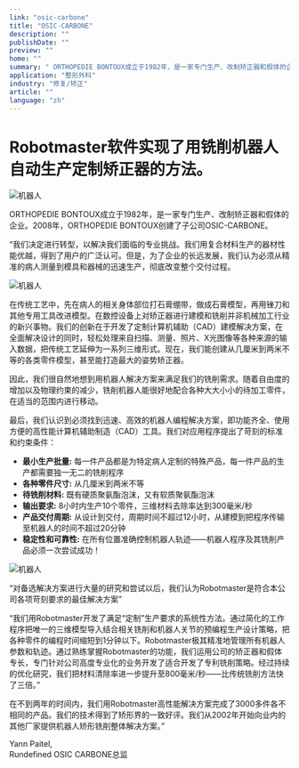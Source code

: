 ```yaml
---
link: "osic-carbone"
title: "OSIC-CARBONE"
description: ""
publishDate: ""
preview: ""
home: ""
summary: " ORTHOPEDIE BONTOUX成立于1982年，是一家专门生产、改制矫正器和假体的企业。2008年，ORTHOPEDIE BONTOUX创建了子公司OSIC-CARBONE。“我们决定进行转型，以解决我们面临的专业挑战。我们用复合材料生产的器材性能优越，得到了用户的广泛认可。但是，为了企业的长远发展，我们认为必须从精准的病人测量到模具和器械的迅速生产，彻底改变整个交付过程。因此，我们很自然地想到用机器人解决方案来满足我们的铣削需求。随着自由度的增加以及物理约束的减少，铣削机器人能很好地配合各种大大小小的待加工零件，在适当的范围内进行移动。”"
application: "整形外科"
industry: "修复/矫正"
article: ""
language: "zh"
---
```

#  Robotmaster软件实现了用铣削机器人自动生产定制矫正器的方法。

<img src="/assets/images/success/Osic-carbone/image-1.jpg" class="alignRight" alt="机器人">

ORTHOPEDIE BONTOUX成立于1982年，是一家专门生产、改制矫正器和假体的企业。2008年，ORTHOPEDIE BONTOUX创建了子公司OSIC-CARBONE。

“我们决定进行转型，以解决我们面临的专业挑战。我们用复合材料生产的器材性能优越，得到了用户的广泛认可。但是，为了企业的长远发展，我们认为必须从精准的病人测量到模具和器械的迅速生产，彻底改变整个交付过程。

<img src="/assets/images/success/Osic-carbone/image-2.jpg" class="alignLeft" alt="机器人">

在传统工艺中，先在病人的相关身体部位打石膏绷带，做成石膏模型，再用锉刀和其他专用工具改进模型。在数控设备上对矫正器进行建模和铣削并非机械加工行业的新兴事物。我们的创新在于开发了定制计算机辅助（CAD）建模解决方案，在全面解决设计的同时，轻松处理来自扫描、测量、照片、X光图像等各种来源的输入数据，把传统工艺延伸为一系列三维形式。现在，我们能创建从几厘米到两米不等的各类零件模型，甚至能打造最大的姿势矫正器。

因此，我们很自然地想到用机器人解决方案来满足我们的铣削需求。随着自由度的增加以及物理约束的减少，铣削机器人能很好地配合各种大大小小的待加工零件，在适当的范围内进行移动。

最后，我们认识到必须找到迅速、高效的机器人编程解决方案，即功能齐全、使用方便的高性能计算机辅助制造（CAD）工具。我们对应用程序提出了苛刻的标准和约束条件：

* **最小生产批量:** 每一件产品都是为特定病人定制的特殊产品，每一件产品的生产都需要独一无二的铣削程序
* **各种零件尺寸:** 从几厘米到两米不等
* **待铣削材料:** 既有硬质聚氨酯泡沫，又有软质聚氨酯泡沫
* **输出要求:**  8小时内生产10个零件，三维材料去除率达到300毫米/秒
* **产品交付周期:** 从设计到交付，周期时间不超过12小时，从建模到把程序传输至机器人的时间不超过20分钟
* **稳定性和可靠性:** 在所有位置准确控制机器人轨迹——机器人程序及其铣削产品必须一次尝试成功！

<img src="/assets/images/success/Osic-carbone/image-3.jpg" class="alignRight" alt="机器人">

“对备选解决方案进行大量的研究和尝试以后，我们认为Robotmaster是符合本公司各项苛刻要求的最佳解决方案”

“我们用Robotmaster开发了满足“定制”生产要求的系统性方法。通过简化的工作程序把唯一的三维模型导入结合相关铣削和机器人关节的预编程生产设计策略，把各种零件的编程时间缩短到1分钟以下。Robotmaster极其精准地管理所有机器人参数和轨迹。通过熟练掌握Robotmaster的功能，我们运用公司的矫正器和假体专长，专门针对公司高度专业化的业务开发了适合开发了专利铣削策略。经过持续的优化研究，我们把材料清除率进一步提升至800毫米/秒——比传统铣削方法快了三倍。”

在不到两年的时间内，我们用Robotmaster高性能解决方案完成了3000多件各不相同的产品。我们的技术得到了矫形界的一致好评。我们从2002年开始向业内的其他厂家提供机器人矫形铣削整体解决方案。”

Yann Paitel, 
<br /> Rundefined OSIC CARBONE总监